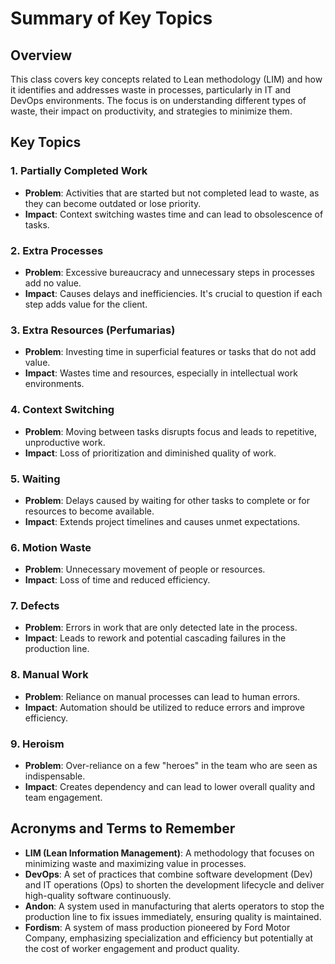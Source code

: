 # Summary of Key Topics

## Overview
This class covers key concepts related to Lean methodology (LIM) and how it identifies and addresses waste in processes, particularly in IT and DevOps environments. The focus is on understanding different types of waste, their impact on productivity, and strategies to minimize them.

## Key Topics

### 1. Partially Completed Work
- **Problem**: Activities that are started but not completed lead to waste, as they can become outdated or lose priority.
- **Impact**: Context switching wastes time and can lead to obsolescence of tasks.

### 2. Extra Processes
- **Problem**: Excessive bureaucracy and unnecessary steps in processes add no value.
- **Impact**: Causes delays and inefficiencies. It's crucial to question if each step adds value for the client.

### 3. Extra Resources (Perfumarias)
- **Problem**: Investing time in superficial features or tasks that do not add value.
- **Impact**: Wastes time and resources, especially in intellectual work environments.

### 4. Context Switching
- **Problem**: Moving between tasks disrupts focus and leads to repetitive, unproductive work.
- **Impact**: Loss of prioritization and diminished quality of work.

### 5. Waiting
- **Problem**: Delays caused by waiting for other tasks to complete or for resources to become available.
- **Impact**: Extends project timelines and causes unmet expectations.

### 6. Motion Waste
- **Problem**: Unnecessary movement of people or resources.
- **Impact**: Loss of time and reduced efficiency.

### 7. Defects
- **Problem**: Errors in work that are only detected late in the process.
- **Impact**: Leads to rework and potential cascading failures in the production line.

### 8. Manual Work
- **Problem**: Reliance on manual processes can lead to human errors.
- **Impact**: Automation should be utilized to reduce errors and improve efficiency.

### 9. Heroism
- **Problem**: Over-reliance on a few "heroes" in the team who are seen as indispensable.
- **Impact**: Creates dependency and can lead to lower overall quality and team engagement.

## Acronyms and Terms to Remember

- **LIM (Lean Information Management)**: A methodology that focuses on minimizing waste and maximizing value in processes.
- **DevOps**: A set of practices that combine software development (Dev) and IT operations (Ops) to shorten the development lifecycle and deliver high-quality software continuously.
- **Andon**: A system used in manufacturing that alerts operators to stop the production line to fix issues immediately, ensuring quality is maintained.
- **Fordism**: A system of mass production pioneered by Ford Motor Company, emphasizing specialization and efficiency but potentially at the cost of worker engagement and product quality.
